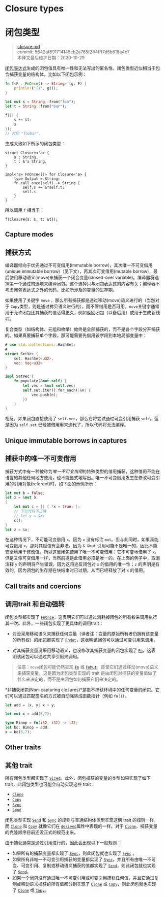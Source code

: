 # Closure types
# 闭包类型

>[closure.md](https://github.com/rust-lang/reference/blob/master/src/types/closure.md)\
>commit: 5642af891714145cb2a765f244fff7d6b618a4c7 \
>本译文最后维护日期：2020-10-29

[闭包表达式][closure expression]生成的闭包值具有唯一性和无法写出的匿名性。闭包类型近似相当于包含捕获变量的结构体。比如以下闭包示例：

```rust
fn f<F : FnOnce() -> String> (g: F) {
    println!("{}", g());
}

let mut s = String::from("foo");
let t = String::from("bar");

f(|| {
    s += &t;
    s
});
// 打印 "foobar".
```

生成大致如下所示的闭包类型：

<!-- ignore: simplified, requires unboxed_closures, fn_traits -->
```rust,ignore
struct Closure<'a> {
    s : String,
    t : &'a String,
}

impl<'a> FnOnce<()> for Closure<'a> {
    type Output = String;
    fn call_once(self) -> String {
        self.s += &*self.t;
        self.s
    }
}
```

所以调用 `f` 相当于：

<!-- ignore: continuation of above -->
```rust,ignore
f(Closure{s: s, t: &t});
```

## Capture modes
## 捕获方式

编译器倾向于优先通过不可变借用(immutable borrow)，其次唯一不可变借用(unique immutable borrow)（见下文），再其次可变借用(mutable borrow)，最后使用移动语义(move)来捕获一个闭合变量(closed-over variable)。编译器将选择第一个通过的选项来编译闭包。这个选择只与闭包表达式的内容有关；编译器不考虑闭包表达式之外的代码，比如所涉及的变量的生存期。

如果使用了关键字 `move` ，那么所有捕获都是通过移动(move)语义进行的（当然对于 `Copy`类型，则是通过拷贝语义进行的），而不管借用是否可用。`move`关键字通常用于允许闭包比其捕获的值活得更久，例如返回闭包（以备后用）或用于生成新线程。

复合类型（如结构体、元组和枚举）始终是全部捕获的，而不是各个字段分开捕获的。如果真要捕获单个字段，那可能需要先借用该字段到本地局部变量中：

```rust
# use std::collections::HashSet;
#
struct SetVec {
    set: HashSet<u32>,
    vec: Vec<u32>
}

impl SetVec {
    fn populate(&mut self) {
        let vec = &mut self.vec;
        self.set.iter().for_each(|&n| {
            vec.push(n);
        })
    }
}
```

相反，如果闭包直接使用了 `self.vec`，那么它将尝试通过可变引用捕获 `self`。但是因为 `self.set` 已经被借用用来迭代了，所以代码将无法编译。

## Unique immutable borrows in captures
## 捕获中的唯一不可变借用

捕获方式中有一种被称为*唯一不可变借用*的特殊类型的借用捕获，这种借用不能在语言的其他任何地方使用，也不能显式地写出。唯一不可变借用发生在修改可变引用的引用对象(referent)时，如下面的示例所示：

```rust
let mut b = false;
let x = &mut b;
{
    let mut c = || { *x = true; };
    // 下行代码不正确
    // let y = &x;
    c();
}
let z = &x;
```

在这种情况下，不可能可变借用 `x`，因为 `x` 没有标注 `mut`。但与此同时，如果真能可变借用 `x`，那对其赋值有会非法，因为 `& &mut` 引用可能不是唯一的，因此不能安全地用于修改值。所以这里闭包使用了唯一不可变借用：它不可变地借用了 `x`，但是又像可变借用一样，当然前提是此借用必须是唯一的。在上面的例子中，取消注释 `y` 的声明将产生错误，因为这将违反闭包对 `x` 的借用的唯一性；`z` 的声明是有效的，因为闭包的生存期在块结束时已过期，从而已经释放了对 `x` 的借用。

## Call traits and coercions
## 调用trait 和自动强转

闭包类型都实现了 [`FnOnce`]，这表明它们可以通过消耗掉闭包的所有权来调用执行其一次。此外，一些闭包实现了更具体的调用trait：

* 对没采用移动语义来捕获任何变量（译者注：变量的原始所有者仍拥有该变量的所有权）的闭包都实现了 [`FnMut`]，这表明该闭包可以通过可变引用来调用。

* 对其捕获变量没采用移动语义，也没修改其捕获变量的闭包实现了 [`Fn`]，这表明该闭包可以通过共享引用来调用。

> 注意：`move`闭包可能仍然实现 [`Fn`] 或 [`FnMut`]，即使它们通过移动(move)语义来捕获变量。这是因为闭包类型实现的 trait 是由闭包对捕获的变量值做了什么来决定的，而不是由闭包如何捕获它们来决定的。

*非捕获闭包(Non-capturing closures)*是指不捕获环境中的任何变量的闭包。它们可以通过匹配签名的方式被自动强转成函数指针（例如 `fn()`）。

```rust
let add = |x, y| x + y;

let mut x = add(5,7);

type Binop = fn(i32, i32) -> i32;
let bo: Binop = add;
x = bo(5,7);
```

## Other traits
## 其他 trait

所有闭包类型都实现了 [`Sized`]。此外，闭包捕获的变量的类型如果实现了如下 trait，此闭包类型也可能会自动实现这些 trait：

* [`Clone`]
* [`Copy`]
* [`Sync`]
* [`Send`]

闭包类型实现 [`Send`] 和 [`Sync`] 的规则与普通结构体类型实现这俩 trait 的规则一样，而 [`Clone`] 和 [`Copy`] 就像它们在 [`derived`][derived]属性中表现的一样。对于 [`Clone`]，捕获变量的克隆顺序目前还没正式的规范出来。

由于捕获通常是通过引用进行的，因此会出现以下一般规则：

* 如果所有的捕获变量都实现了 [`Sync`]，则此闭包就也实现了 [`Sync`] 。
* 如果所有非唯一不可变引用捕获的变量都实现了 [`Sync`]，并且所有由唯一不可变、可变引用、复制或移动语义捕获的值都实现了 [`Send`]，则此闭包就也实现了 [`Send`]。
* 如果一个闭包没有通过唯一不可变引用或可变引用捕获任何值，并且它通过复制或移动语义捕获的所有值都分别实现了 [`Clone`] 或 [`Copy`]，则此闭包就也实现了 [`Clone`] 或 [`Copy`]。

[`Clone`]: https://doc.rust-lang.org/special-types-and-traits.md#clone
[`Copy`]: https://doc.rust-lang.org/special-types-and-traits.md#copy
[`FnMut`]: https://doc.rust-lang.org/std/ops/trait.FnMut.html
[`FnOnce`]: https://doc.rust-lang.org/std/ops/trait.FnOnce.html
[`Fn`]: https://doc.rust-lang.org/std/ops/trait.Fn.html
[`Send`]: https://doc.rust-lang.org/special-types-and-traits.md#send
[`Sized`]: https://doc.rust-lang.org/special-types-and-traits.md#sized
[`Sync`]: https://doc.rust-lang.org/special-types-and-traits.md#sync
[closure expression]: https://doc.rust-lang.org/expressions/closure-expr.md
[derived]: https://doc.rust-lang.org/attributes/derive.md

<!-- 2020-11-3 -->
<!-- checked -->
